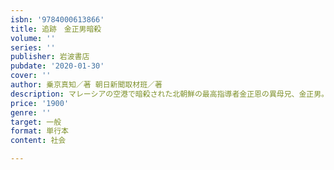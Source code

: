 ```yaml
---
isbn: '9784000613866'
title: 追跡　金正男暗殺
volume: ''
series: ''
publisher: 岩波書店
pubdate: '2020-01-30'
cover: ''
author: 乗京真知／著 朝日新聞取材班／著
description: マレーシアの空港で暗殺された北朝鮮の最高指導者金正恩の異母兄、金正男。彼はなぜ殺されたのか、実行犯は何者か？
price: '1900'
genre: ''
target: 一般
format: 単行本
content: 社会

---
```

